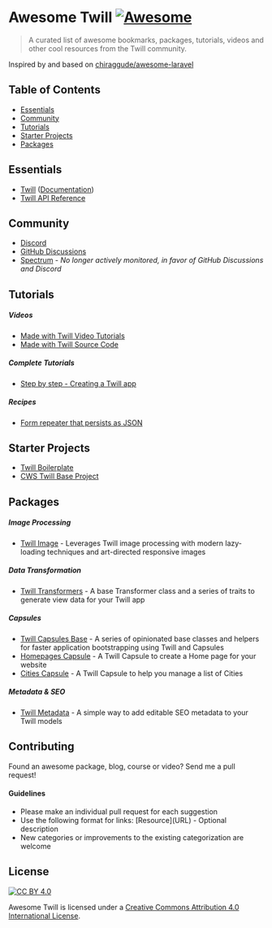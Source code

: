 # Awesome Twill [![Awesome](https://cdn.rawgit.com/sindresorhus/awesome/d7305f38d29fed78fa85652e3a63e154dd8e8829/media/badge.svg)](https://github.com/sindresorhus/awesome)

> A curated list of awesome bookmarks, packages, tutorials, videos and other cool resources from the Twill community.

Inspired by and based on [chiraggude/awesome-laravel](https://github.com/chiraggude/awesome-laravel)

## Table of Contents

- [Essentials](#essentials)
- [Community](#community)
- [Tutorials](#tutorials)
- [Starter Projects](#starter-projects)
- [Packages](#packages)

## Essentials

* [Twill](https://twill.io/) ([Documentation](https://twill.io/docs/))
* [Twill API Reference](https://twill.io/docs/api/2.x/)

## Community

* [Discord](https://discord.link/twill)
* [GitHub Discussions](https://github.com/area17/twill/discussions)
* [Spectrum](https://spectrum.chat/twill) - *No longer actively monitored, in favor of GitHub Discussions and Discord*

## Tutorials

##### Videos

* [Made with Twill Video Tutorials](https://twill.io/tutorials)
* [Made with Twill Source Code](https://github.com/area17/made-with-twill-tutorials)

##### Complete Tutorials

* [Step by step - Creating a Twill app](https://spectrum.chat/twill/tips-and-tricks/step-by-step-creating-a-twill-app~ac9bd7f7-d1e3-46a8-8e6f-6075d92cdac7)

##### Recipes

* [Form repeater that persists as JSON](https://gist.github.com/mcylinder/6ff7876f29cce8a23b81f3ea80e02a23)

## Starter Projects

* [Twill Boilerplate](https://github.com/croustille-io/twill-boilerplate)
* [CWS Twill Base Project](https://github.com/cwsdigital/cws-twill-base)

## Packages

##### Image Processing

* [Twill Image](https://github.com/croustille-io/twill-image) - Leverages Twill image processing with modern lazy-loading techniques and art-directed responsive images

##### Data Transformation

* [Twill Transformers](https://github.com/area17/twill-transformers) - A base Transformer class and a series of traits to generate view data for your Twill app

##### Capsules

* [Twill Capsules Base](https://github.com/area17/twill-capsule-base) - A series of opinionated base classes and helpers for faster application bootstrapping using Twill and Capsules
* [Homepages Capsule](https://github.com/area17/twill-capsule-homepages) - A Twill Capsule to create a Home page for your website
* [Cities Capsule](https://github.com/area17/twill-capsule-cities) - A Twill Capsule to help you manage a list of Cities

##### Metadata & SEO

* [Twill Metadata](https://github.com/cwsdigital/twill-metadata) - A simple way to add editable SEO metadata to your Twill models

## Contributing

Found an awesome package, blog, course or video? Send me a pull request!

#### Guidelines

* Please make an individual pull request for each suggestion
* Use the following format for links: \[Resource\]\(URL\) - Optional description
* New categories or improvements to the existing categorization are welcome

## License

[![CC BY 4.0](https://licensebuttons.net/l/by/4.0/88x31.png)](https://creativecommons.org/licenses/by/4.0/)

Awesome Twill is licensed under a  [Creative Commons Attribution 4.0 International License](https://creativecommons.org/licenses/by/4.0/).
